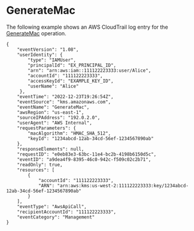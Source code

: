 # GenerateMac<a name="ct-generatemac"></a>

The following example shows an AWS CloudTrail log entry for the [GenerateMac](https://docs.aws.amazon.com/kms/latest/APIReference/API_GenerateMac.html) operation\.

```
{
    "eventVersion": "1.08",
    "userIdentity": {
        "type": "IAMUser",
        "principalId": "EX_PRINCIPAL_ID",
        "arn": "arn:aws:iam::111122223333:user/Alice",
        "accountId": "111122223333",
        "accessKeyId": "EXAMPLE_KEY_ID",
        "userName": "Alice"
     },
    "eventTime": "2022-12-23T19:26:54Z",
    "eventSource": "kms.amazonaws.com",
    "eventName": "GenerateMac",
    "awsRegion": "us-east-1",
    "sourceIPAddress": "192.0.2.0",
    "userAgent": "AWS Internal",
    "requestParameters": {
        "macAlgorithm": "HMAC_SHA_512",
        "keyId": "1234abcd-12ab-34cd-56ef-1234567890ab"
    },
    "responseElements": null,
    "requestID": "e0eb83e3-63bc-11e4-bc2b-4198b6150d5c",
    "eventID": "a9dea4f9-8395-46c0-942c-f509c02c2b71",
    "readOnly": true,
    "resources": [
        {
            "accountId": "111122223333",
            "ARN": "arn:aws:kms:us-west-2:111122223333:key/1234abcd-12ab-34cd-56ef-1234567890ab"
        }
    ],
    "eventType": "AwsApiCall",
    "recipientAccountId": "111122223333",
    "eventCategory": "Management"
}
```